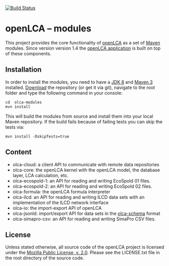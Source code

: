 [![Build Status](https://travis-ci.org/GreenDelta/olca-modules.svg?branch=master)](https://travis-ci.org/GreenDelta/olca-modules)

openLCA – modules
=================
This project provides the core functionality of [openLCA](http://openlca.org) as
a set of [Maven](https://maven.apache.org/) modules. Since version version 1.4
the [openLCA application](https://github.com/GreenDelta/olca-app) is built on
top of these components.


Installation
------------
In order to install the modules, you need to have a [JDK 8](http://www.oracle.com/technetwork/java/javase/downloads/jdk8-downloads-2133151.html)
and [Maven 3](https://maven.apache.org/install.html) installed. [Download](https://github.com/GreenDelta/olca-modules/archive/master.zip)
the repository (or get it via git), navigate to the root folder and type the
following command in your console:

	cd  olca-modules
	mvn install

This will build the modules from source and install them into your local
Maven repository. If the build fails because of failing tests you can skip the
tests via:

	mvn install -DskipTests=true


Content
-------
* olca-cloud: a client API to communicate with remote data repositories
* olca-core: the openLCA kernel with the openLCA model, the database layer,
  LCA calculation, etc.
* olca-ecospold-1: an API for reading and writing EcoSpold 01 files.
* olca-ecospold-2: an API for reading and writing EcoSpold 02 files.
* olca-formula: the openLCA formula interpreter
* olca-ilcd: an API for reading and writing ILCD data sets with an
  implementation of the ILCD network interface
* olca-io: the import-export API of openLCA
* olca-jsonld: import/export API for data sets in the [olca-schema](https://github.com/GreenDelta/olca-schema)
  format
* olca-simapro-csv: an API for reading and writing SimaPro CSV files.


License
-------
Unless stated otherwise, all source code of the openLCA project is licensed
under the [Mozilla Public License, v. 2.0](http://mozilla.org/MPL/2.0/). Please
see the LICENSE.txt file in the root directory of the source code.

